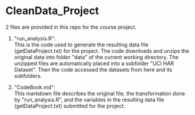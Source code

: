 CleanData_Project
=================

2 files are provided in this repo for the course project.

1. "run_analysis.R":    
   This is the code used to generate the resulting data file (getDataProject.txt) for the project. The code downloads and unzips the original data into folder "data" of the current working directory. The unzipped files are automatically placed into a subfolder "UCI HAR Dataset". Then the code accessed the datasets from here and its subfolders.
   
2. "CodeBook.md":    
   This markdown file describes the original file, the transformation done by "run_analysis.R", and the variables in the resulting data file (getDataProject.txt) submitted for the project.